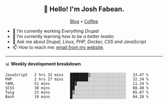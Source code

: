 <h2 align="center">👋 Hello! I'm Josh Fabean.</h2>
<p align="center">
  <a href="https://joshfabean.com">Blog</a> •
  <a href="https://www.buymeacoffee.com/LSxne6Yr4">Coffee</a>
</p>

- 🔭 I’m currently working *Everything Drupal*
- 🌱 I’m currently learning *how to be a better leader.*
- 💬 Ask me about *Drupal, Linux, PHP, Docker, CSS and JavaScript*
- 📫 How to reach me: [email from my website](https://joshfabean.com).

-------

📊 **Weekly development breakdown**
<!--START_SECTION:waka-->

```text
JavaScript   2 hrs 32 mins   ████████▒░░░░░░░░░░░░░░░░   33.47 %
PHP          2 hrs 27 mins   ████████░░░░░░░░░░░░░░░░░   32.34 %
YAML         51 mins         ██▓░░░░░░░░░░░░░░░░░░░░░░   11.24 %
SCSS         38 mins         ██░░░░░░░░░░░░░░░░░░░░░░░   08.40 %
Twig         23 mins         █▒░░░░░░░░░░░░░░░░░░░░░░░   05.07 %
Bash         19 mins         █░░░░░░░░░░░░░░░░░░░░░░░░   04.28 %
```

<!--END_SECTION:waka-->

<!--
**fabean/fabean** is a ✨ _special_ ✨ repository because its `README.md` (this file) appears on your GitHub profile.

Here are some ideas to get you started:

- 🔭 I’m currently working on ...
- 🌱 I’m currently learning ...
- 👯 I’m looking to collaborate on ...
- 🤔 I’m looking for help with ...
- 💬 Ask me about ...
- 📫 How to reach me: ...
- 😄 Pronouns: ...
- ⚡ Fun fact: ...
-->
